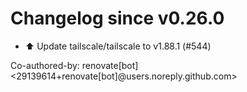 # Changelog since v0.26.0
- ⬆️ Update tailscale/tailscale to v1.88.1 (#544)

Co-authored-by: renovate[bot] <29139614+renovate[bot]@users.noreply.github.com> 
